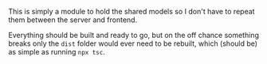 This is simply a module to hold the shared models so I don't have to repeat them between the server and frontend.

Everything should be built and ready to go, but on the off chance something breaks only the `dist` folder would ever need to be rebuilt, which (should be) as simple as running `npx tsc`.